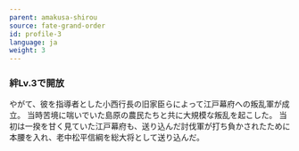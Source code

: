 ```yaml
---
parent: amakusa-shirou
source: fate-grand-order
id: profile-3
language: ja
weight: 3
---
```


### 絆Lv.3で開放

やがて、彼を指導者とした小西行長の旧家臣らによって江戸幕府への叛乱軍が成立。
当時苦境に喘いでいた島原の農民たちと共に大規模な叛乱を起こした。
当初は一揆を甘く見ていた江戸幕府も、送り込んだ討伐軍が打ち負かされたために本腰を入れ、老中松平信綱を総大将として送り込んだ。
